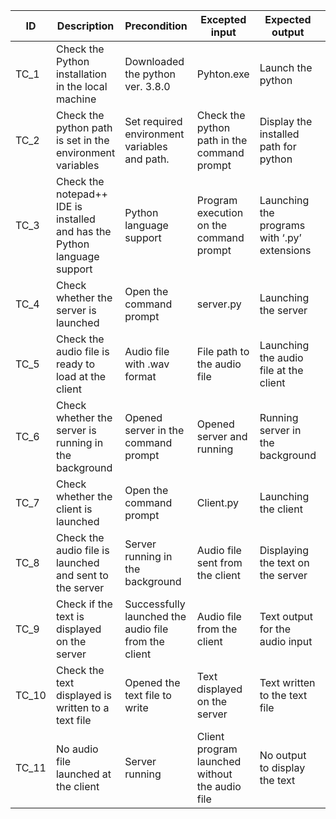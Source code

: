 | ID	|    Description |	Precondition |	Excepted input |	Expected output |	Actual output |
|-----|----------------|---------------|-----------------|------------------|---------------|
| TC_1 | Check the Python installation in the local machine | Downloaded the python ver. 3.8.0 | Pyhton.exe | Launch the python | Launching the python |
| TC_2 | Check the python path is set in the environment variables | Set required environment variables and path. | Check the python path in the command prompt | Display the installed path for python |	Display the installed path for python |
| TC_3 |	Check the notepad++ IDE is installed and has the Python language support | Python language support |	Program execution on the command prompt  | Launching the programs with ‘.py’ extensions |	Launching the programs with ‘.py’ extensions |
| TC_4 |	Check whether the server is launched |	Open the command prompt | server.py  | Launching the server  |	Launching the server  |
| TC_5 |	Check the audio file is ready to load at the client |	Audio file with .wav format  |	File path to the audio file  |	Launching the audio file at the client|	Launching the audio file at the client|
| TC_6 | Check whether the server is running in the background | Opened server in the command prompt | Opened server and running | Running server in the background | Running server in the background |
| TC_7 | Check whether the client is launched |	Open the command prompt | Client.py | Launching the client | Launching the client |
| TC_8 | Check the audio file is launched and sent to the server | Server running in the background | Audio file sent from the client | Displaying the text on the server	| Displaying the text on the server |
| TC_9 | Check if the text is displayed on the server |	Successfully launched the audio file from the client |	Audio file from the client  |	Text output for the audio input | Text output for the audio input |
| TC_10 | Check the text displayed is written to a text file | Opened the text file to write | Text displayed on the server | Text written to the text file | Text written to the text file |
| TC_11	| No audio file launched at the client |	Server running	| Client program launched without the audio file | No output to display the text | Shall not write the text to the file (text file empty) |
